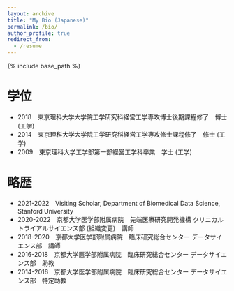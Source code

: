 ```yaml
---
layout: archive
title: "My Bio (Japanese)"
permalink: /bio/
author_profile: true
redirect_from:
  - /resume
---
```


{% include base_path %}

学位
======
* 2018　東京理科大学大学院工学研究科経営工学専攻博士後期課程修了　博士 (工学)
* 2014　東京理科大学大学院工学研究科経営工学専攻修士課程修了　修士 (工学)
* 2009　東京理科大学工学部第一部経営工学科卒業　学士 (工学)

略歴
======
* 2021-2022　Visiting Scholar, Department of Biomedical Data Science, Stanford University
* 2020-2022　京都大学医学部附属病院　先端医療研究開発機構 クリニカルトライアルサイエンス部 (組織変更)　講師
* 2018-2020　京都大学医学部附属病院　臨床研究総合センター データサイエンス部　講師
* 2016-2018　京都大学医学部附属病院　臨床研究総合センター データサイエンス部　助教
* 2014-2016　京都大学医学部附属病院　臨床研究総合センター データサイエンス部　特定助教
